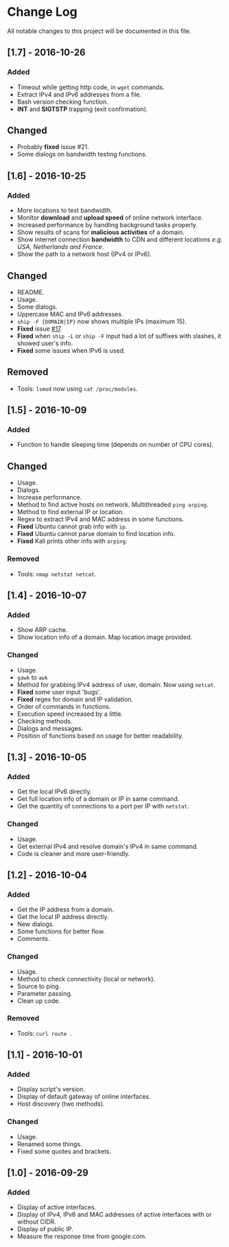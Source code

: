 # Change Log
All notable changes to this project will be documented in this file.<br/>

## [1.7] - 2016-10-26
### Added
- Timeout while getting http code, in ```wget``` commands.<br/>
- Extract IPv4 and IPv6 addresses from a file.<br/>
- Bash version checking function.<br/>
- **INT** and **SIGTSTP** trapping (exit confirmation).<br/>

## Changed
- Probably **fixed** issue #21.<br/>
- Some dialogs on bandwidth testing functions.<br/>

## [1.6] - 2016-10-25
### Added
- More locations to test bandwidth.<br/>
- Monitor **download** and **upload speed** of online network interface.<br/>
- Increased performance by handling background tasks properly.<br/>
- Show results of scans for **malicious activities** of a domain.<br/>
- Show internet connection **bandwidth** to CDN and different locations *e.g. USA, Netherlands and France*.<br/>
- Show the path to a network host (IPv4 or IPv6).<br/>

## Changed
- README.<br/>
- Usage.<br/>
- Some dialogs.<br/>
- Uppercase MAC and IPv6 addresses.<br/>
- ```ship -F {DOMAIN|IP}``` now shows multiple IPs (maximum 15).<br/>
- **Fixed** issue [#17](https://github.com/xtonousou/shIP/issues/17).<br/>
- **Fixed** when ```ship -L``` or ```ship -F``` input had a lot of suffixes with slashes, it showed user's info.<br/>
- **Fixed** some issues when IPv6 is used.<br/>

## Removed
- Tools: ```lsmod``` now using ```cat /proc/modules```.<br/>

## [1.5] - 2016-10-09
### Added
- Function to handle sleeping time (depends on number of CPU cores).<br/>

## Changed
- Usage.<br/>
- Dialogs.<br/>
- Increase performance.<br/>
- Method to find active hosts on network. Multithreaded ```ping arping```.<br/>
- Method to find external IP or location.<br/>
- Regex to extract IPv4 and MAC address in some functions.<br/>
- **Fixed** Ubuntu cannot grab info with ```ip```.<br/>
- **Fixed** Ubuntu cannot parse domain to find location info.<br/>
- **Fixed** Kali prints other info with ```arping```.<br/>

### Removed
- Tools: ```nmap netstat netcat```.<br/>

## [1.4] - 2016-10-07
### Added
- Show ARP cache.<br/>
- Show location info of a domain. Map location image provided.<br/>

### Changed
- Usage.<br/>
- ```gawk``` to ```awk```
- Method for grabbing IPv4 address of user, domain. Now using ```netcat```.<br/> 
- **Fixed** some user input 'bugs'.<br/> 
- **Fixed** regex for domain and IP validation.<br/> 
- Order of commands in functions.<br/> 
- Execution speed increased by a little.<br/>
- Checking methods.<br/>
- Dialogs and messages.<br/>
- Position of functions based on usage for better readability.<br/>

## [1.3] - 2016-10-05
### Added
- Get the local IPv6 directly.<br/>
- Get full location info of a domain or IP in same command.<br/>
- Get the quantity of connections to a port per IP with ```netstat```.<br/>

### Changed
- Usage.<br/>
- Get external IPv4 and resolve domain's IPv4 in same command.<br/>
- Code is cleaner and more user-friendly.<br/>

## [1.2] - 2016-10-04
### Added
- Get the IP address from a domain.<br/>
- Get the local IP address directly.<br/>
- New dialogs.<br/>
- Some functions for better flow.<br/>
- Comments.<br/>

### Changed
- Usage.<br/>
- Method to check connectivity (local or network).<br/>
- Source to ping.<br/>
- Parameter passing.<br/>
- Clean up code.<br/>

### Removed
- Tools: ```curl route ```.<br/>

## [1.1] - 2016-10-01
### Added
- Display script's version.<br/>
- Display of default gateway of online interfaces.<br/>
- Host discovery (two methods).<br/>

### Changed
- Usage.<br/>
- Renamed some things.<br/>
- Fixed some quotes and brackets.<br/>

## [1.0] - 2016-09-29
### Added
- Display of active interfaces.<br/>
- Display of IPv4, IPv6 and MAC addresses of active interfaces with or without CIDR.<br/>
- Display of public IP.<br/>
- Measure the response time from google.com.<br/>
